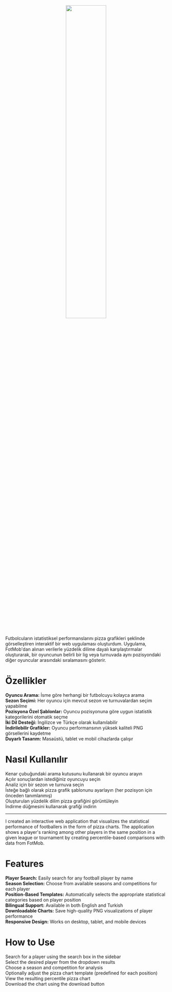 <div align="center"><img src="https://github.com/user-attachments/assets/1eefb350-6656-4527-93cd-7eb42e04a8c0" width="50%"></div>


Futbolcuların istatistiksel performanslarını pizza grafikleri şeklinde görselleştiren interaktif bir web uygulaması oluşturdum. Uygulama, FotMob'dan alınan verilerle yüzdelik dilime dayalı karşılaştırmalar oluşturarak, bir oyuncunun belirli bir lig veya turnuvada aynı pozisyondaki diğer oyuncular arasındaki sıralamasını gösterir.

# Özellikler
<b>Oyuncu Arama:</b> İsme göre herhangi bir futbolcuyu kolayca arama<br>
<b>Sezon Seçimi:</b> Her oyuncu için mevcut sezon ve turnuvalardan seçim yapabilme<br>
<b>Pozisyona Özel Şablonlar:</b> Oyuncu pozisyonuna göre uygun istatistik kategorilerini otomatik seçme<br>
<b>İki Dil Desteği:</b> İngilizce ve Türkçe olarak kullanılabilir<br>
<b>İndirilebilir Grafikler:</b> Oyuncu performansının yüksek kaliteli PNG görsellerini kaydetme<br>
<b>Duyarlı Tasarım:</b> Masaüstü, tablet ve mobil cihazlarda çalışır<br>

# Nasıl Kullanılır
Kenar çubuğundaki arama kutusunu kullanarak bir oyuncu arayın<br>
Açılır sonuçlardan istediğiniz oyuncuyu seçin<br>
Analiz için bir sezon ve turnuva seçin<br>
İsteğe bağlı olarak pizza grafik şablonunu ayarlayın (her pozisyon için önceden tanımlanmış)<br>
Oluşturulan yüzdelik dilim pizza grafiğini görüntüleyin<br>
İndirme düğmesini kullanarak grafiği indirin<br>

-----------

I created an interactive web application that visualizes the statistical performance of footballers in the form of pizza charts. The application shows a player's ranking among other players in the same position in a given league or tournament by creating percentile-based comparisons with data from FotMob.

# Features
<b>Player Search:</b> Easily search for any football player by name<br>
<b>Season Selection:</b> Choose from available seasons and competitions for each player<br>
<b>Position-Based Templates:</b> Automatically selects the appropriate statistical categories based on player position<br>
<b>Bilingual Support:</b> Available in both English and Turkish<br>
<b>Downloadable Charts:</b> Save high-quality PNG visualizations of player performance<br>
<b>Responsive Design:</b> Works on desktop, tablet, and mobile devices<br>

# How to Use
Search for a player using the search box in the sidebar<br>
Select the desired player from the dropdown results<br>
Choose a season and competition for analysis<br>
Optionally adjust the pizza chart template (predefined for each position)<br>
View the resulting percentile pizza chart<br>
Download the chart using the download button<br>
